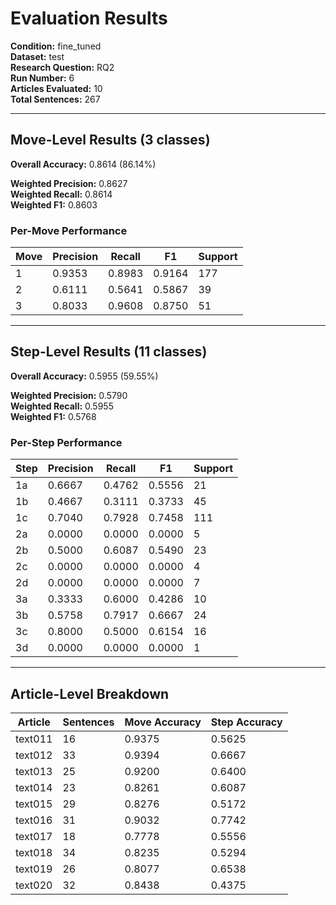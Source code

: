 # Evaluation Results

**Condition:** fine_tuned  
**Dataset:** test  
**Research Question:** RQ2  
**Run Number:** 6  
**Articles Evaluated:** 10  
**Total Sentences:** 267  

---

## Move-Level Results (3 classes)

**Overall Accuracy:** 0.8614 (86.14%)  

**Weighted Precision:** 0.8627  
**Weighted Recall:** 0.8614  
**Weighted F1:** 0.8603  

### Per-Move Performance

| Move | Precision | Recall | F1 | Support |
|------|-----------|--------|----|---------|
| 1 | 0.9353 | 0.8983 | 0.9164 | 177 |
| 2 | 0.6111 | 0.5641 | 0.5867 | 39 |
| 3 | 0.8033 | 0.9608 | 0.8750 | 51 |

---

## Step-Level Results (11 classes)

**Overall Accuracy:** 0.5955 (59.55%)  

**Weighted Precision:** 0.5790  
**Weighted Recall:** 0.5955  
**Weighted F1:** 0.5768  

### Per-Step Performance

| Step | Precision | Recall | F1 | Support |
|------|-----------|--------|----|---------|
| 1a | 0.6667 | 0.4762 | 0.5556 | 21 |
| 1b | 0.4667 | 0.3111 | 0.3733 | 45 |
| 1c | 0.7040 | 0.7928 | 0.7458 | 111 |
| 2a | 0.0000 | 0.0000 | 0.0000 | 5 |
| 2b | 0.5000 | 0.6087 | 0.5490 | 23 |
| 2c | 0.0000 | 0.0000 | 0.0000 | 4 |
| 2d | 0.0000 | 0.0000 | 0.0000 | 7 |
| 3a | 0.3333 | 0.6000 | 0.4286 | 10 |
| 3b | 0.5758 | 0.7917 | 0.6667 | 24 |
| 3c | 0.8000 | 0.5000 | 0.6154 | 16 |
| 3d | 0.0000 | 0.0000 | 0.0000 | 1 |

---

## Article-Level Breakdown

| Article | Sentences | Move Accuracy | Step Accuracy |
|---------|-----------|---------------|---------------|
| text011 | 16 | 0.9375 | 0.5625 |
| text012 | 33 | 0.9394 | 0.6667 |
| text013 | 25 | 0.9200 | 0.6400 |
| text014 | 23 | 0.8261 | 0.6087 |
| text015 | 29 | 0.8276 | 0.5172 |
| text016 | 31 | 0.9032 | 0.7742 |
| text017 | 18 | 0.7778 | 0.5556 |
| text018 | 34 | 0.8235 | 0.5294 |
| text019 | 26 | 0.8077 | 0.6538 |
| text020 | 32 | 0.8438 | 0.4375 |
